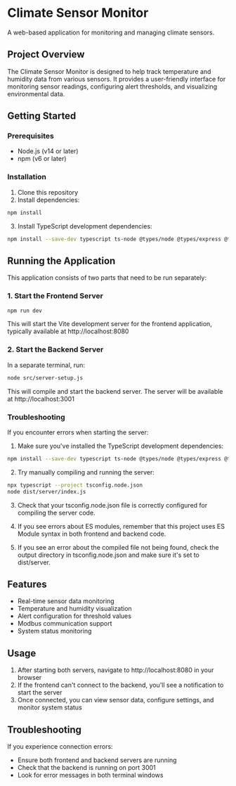 
# Climate Sensor Monitor

A web-based application for monitoring and managing climate sensors.

## Project Overview

The Climate Sensor Monitor is designed to help track temperature and humidity data from various sensors. It provides a user-friendly interface for monitoring sensor readings, configuring alert thresholds, and visualizing environmental data.

## Getting Started

### Prerequisites

- Node.js (v14 or later)
- npm (v6 or later)

### Installation

1. Clone this repository
2. Install dependencies:
```sh
npm install
```

3. Install TypeScript development dependencies:
```sh
npm install --save-dev typescript ts-node @types/node @types/express @types/cors
```

## Running the Application

This application consists of two parts that need to be run separately:

### 1. Start the Frontend Server

```sh
npm run dev
```

This will start the Vite development server for the frontend application, typically available at http://localhost:8080

### 2. Start the Backend Server

In a separate terminal, run:

```sh
node src/server-setup.js
```

This will compile and start the backend server. The server will be available at http://localhost:3001

### Troubleshooting

If you encounter errors when starting the server:

1. Make sure you've installed the TypeScript development dependencies:
```sh
npm install --save-dev typescript ts-node @types/node @types/express @types/cors
```

2. Try manually compiling and running the server:
```sh
npx typescript --project tsconfig.node.json
node dist/server/index.js
```

3. Check that your tsconfig.node.json file is correctly configured for compiling the server code.

4. If you see errors about ES modules, remember that this project uses ES Module syntax in both frontend and backend code.

5. If you see an error about the compiled file not being found, check the output directory in tsconfig.node.json and make sure it's set to dist/server.

## Features

- Real-time sensor data monitoring
- Temperature and humidity visualization
- Alert configuration for threshold values
- Modbus communication support
- System status monitoring

## Usage

1. After starting both servers, navigate to http://localhost:8080 in your browser
2. If the frontend can't connect to the backend, you'll see a notification to start the server
3. Once connected, you can view sensor data, configure settings, and monitor system status

## Troubleshooting

If you experience connection errors:
- Ensure both frontend and backend servers are running
- Check that the backend is running on port 3001
- Look for error messages in both terminal windows
